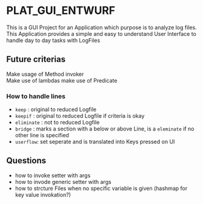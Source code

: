 # PLAT_GUI_ENTWURF
This is a GUI Project for an Application which purpose is to analyze log files.
This Application provides a simple and easy to understand User Interface to handle day to day tasks with LogFiles


## Future criterias

Make usage of Method invoker <br>
Make use of lambdas
make use of Predicate

### How to handle lines
- ```keep``` : original to reduced Logfile
- ```keepif``` : original to reduced Logfile if criteria is okay
- ```eliminate``` : not to reduced Logfile
- ```bridge``` : marks a section with a below or above Line, is a ```eleminate``` if no other line is specified
- ```userflow```: set seperate and is translated into Keys pressed on UI

## Questions
- how to invoke setter with args
- how to invode generic setter with args
- how to strcture Files when no specific variable is given (hashmap for key value invokation?)

